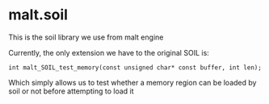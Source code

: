 malt.soil
===

This is the soil library we use from malt engine

Currently, the only extension we have to the original SOIL is:

```
int malt_SOIL_test_memory(const unsigned char* const buffer, int len);
```

Which simply allows us to test whether a memory region can be loaded by soil or not before attempting to load it